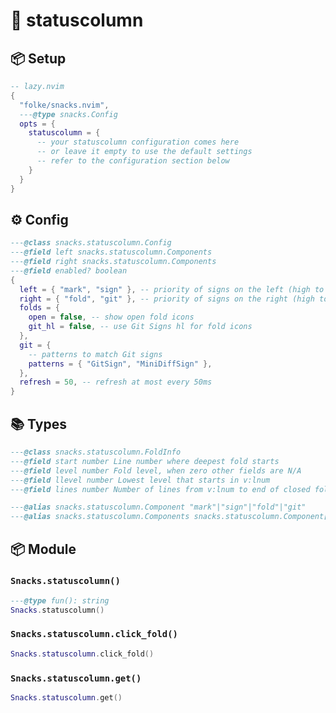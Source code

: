 # 🍿 statuscolumn

<!-- docgen -->

## 📦 Setup

```lua
-- lazy.nvim
{
  "folke/snacks.nvim",
  ---@type snacks.Config
  opts = {
    statuscolumn = {
      -- your statuscolumn configuration comes here
      -- or leave it empty to use the default settings
      -- refer to the configuration section below
    }
  }
}
```

## ⚙️ Config

```lua
---@class snacks.statuscolumn.Config
---@field left snacks.statuscolumn.Components
---@field right snacks.statuscolumn.Components
---@field enabled? boolean
{
  left = { "mark", "sign" }, -- priority of signs on the left (high to low)
  right = { "fold", "git" }, -- priority of signs on the right (high to low)
  folds = {
    open = false, -- show open fold icons
    git_hl = false, -- use Git Signs hl for fold icons
  },
  git = {
    -- patterns to match Git signs
    patterns = { "GitSign", "MiniDiffSign" },
  },
  refresh = 50, -- refresh at most every 50ms
}
```

## 📚 Types

```lua
---@class snacks.statuscolumn.FoldInfo
---@field start number Line number where deepest fold starts
---@field level number Fold level, when zero other fields are N/A
---@field llevel number Lowest level that starts in v:lnum
---@field lines number Number of lines from v:lnum to end of closed fold
```

```lua
---@alias snacks.statuscolumn.Component "mark"|"sign"|"fold"|"git"
---@alias snacks.statuscolumn.Components snacks.statuscolumn.Component[]|fun(win:number,buf:number,lnum:number):snacks.statuscolumn.Component[]
```

## 📦 Module

### `Snacks.statuscolumn()`

```lua
---@type fun(): string
Snacks.statuscolumn()
```

### `Snacks.statuscolumn.click_fold()`

```lua
Snacks.statuscolumn.click_fold()
```

### `Snacks.statuscolumn.get()`

```lua
Snacks.statuscolumn.get()
```
